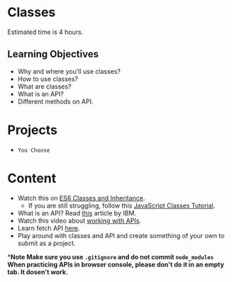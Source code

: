 # Classes

Estimated time is 4 hours.

## Learning Objectives
- Why and where you'll use classes?
- How to use classes?
- What are classes?
- What is an API?
- Different methods on API.



# Projects
- `You Choose`

# Content
- Watch this on [ES6 Classes and Inheritance](https://www.youtube.com/watch?v=YBBg6bp9ojA).
  - If you are still struggling, follow this [JavaScript Classes Tutorial](https://www.youtube.com/watch?v=2ZphE5HcQPQ).
- What is an API? Read [this](https://www.ibm.com/cloud/learn/api) article by IBM.
- Watch this video about [working with APIs](https://www.youtube.com/watch?v=ecT42O6I_WI).
- Learn fetch API [here](https://www.youtube.com/results?search_query=javascript+api).
- Play around with classes and API and create something of your own to submit as a project.


***Note Make sure you use `.gitignore` and do not commit `node_modules`**
**When practicing APIs in browser console, please don't do it in an empty tab. It dosen't work.**
